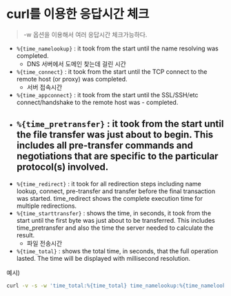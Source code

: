 # curl를 이용한 응답시간 체크

> -w 옵션을 이용해서 여러 응답시간 체크가능하다.

- `%{time_namelookup}` : it took from the start until the name resolving was completed.
    - DNS 서버에서 도메인 찾는데 걸린 시간
- `%{time_connect}` : it took from the start until the TCP connect to the remote host (or proxy) was completed.
    - 서버 접속시간
- `%{time_appconnect}` : it took from the start until the SSL/SSH/etc connect/handshake to the remote host was - completed.
- `%{time_pretransfer}` : it took from the start until the file transfer was just about to begin. This includes all pre-transfer commands and negotiations that are specific to the particular protocol(s) involved.
    - 
- `%{time_redirect}` : it took for all redirection steps including name lookup, connect, pre-transfer and transfer before the final transaction was started. time_redirect shows the complete execution time for multiple redirections.
- `%{time_starttransfer}` : shows the time, in seconds, it took from the start until the first byte was just about to be transferred. This includes time_pretransfer and also the time the server needed to calculate the result.
    - 파일 전송시간
- `%{time_total}` : shows the total time, in seconds, that the full operation lasted. The time will be displayed with millisecond resolution.

예시)
```sh
curl -v -s -w 'time_total:%{time_total} time_namelookup:%{time_namelookup} time_connect:%{time_connect} time_appconnect:%{time_appconnect} time_pretransfer:%{time_pretransfer} time_redirect:%{time_redirect} time_starttransfer:%{time_starttransfer}' "https://tistory.com"
```